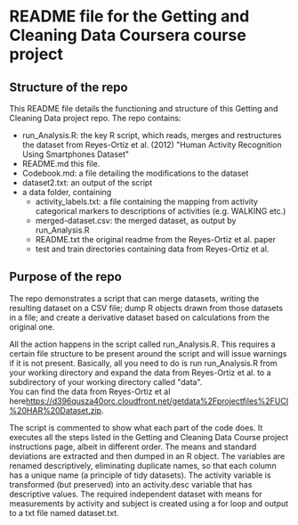 # README file for the Getting and Cleaning Data Coursera course project

## Structure of the repo
This README file details the functioning and structure of this Getting and Cleaning Data project repo. The repo contains:
- run_Analysis.R: the key R script, which reads, merges and restructures the dataset from Reyes-Ortiz et al. (2012) "Human Activity Recognition Using Smartphones Dataset"
- README.md this file.
- Codebook.md: a file detailing the modifications to the dataset
- dataset2.txt: an output of the script
- a data folder, containing
    - activity_labels.txt: a file containing the mapping from activity categorical markers to descriptions of activities (e.g. WALKING etc.)
    - merged-dataset.csv: the merged dataset, as output by run_Analysis.R
    - README.txt the original readme from the Reyes-Ortiz et al. paper
    - test and train directories containing data from Reyes-Ortiz et al.
    
## Purpose of the repo
The repo demonstrates a script that can merge datasets, writing the resulting dataset on a CSV file; dump R objects drawn from those datasets in a file; and create a derivative dataset based on calculations from the original one. 

All the action happens in the script called run_Analysis.R. This requires a certain file structure to be present around the script and will issue warnings if it is not present. Basically, all you need to do is run run_Analysis.R from your working directory and expand the data from Reyes-Ortiz et al. to a subdirectory of your working directory called "data".   
You can find the data from Reyes-Ortiz et al here<https://d396qusza40orc.cloudfront.net/getdata%2Fprojectfiles%2FUCI%20HAR%20Dataset.zip>.

The script is commented to show what each part of the code does. It executes all the steps listed in the Getting and Cleaning Data Course project instructions page, albeit in different order. The means and standard deviations are extracted and then dumped in an R object. The variables are renamed descriptively, eliminating duplicate names, so that each column has a unique name (a principle of tidy datasets). The activity variable is transformed (but preserved) into an activity.desc variable that has descriptive values. The required independent dataset with means for measurements by activity and subject is created using a for loop and output to a txt file named dataset.txt.